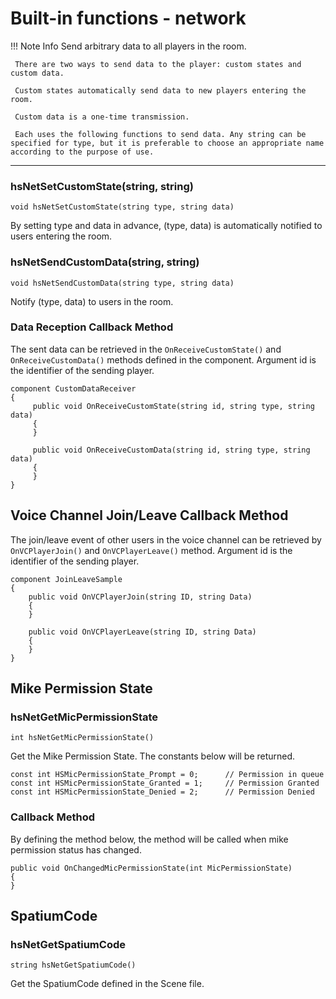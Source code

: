 
# Built-in functions - network


!!! Note Info
     Send arbitrary data to all players in the room.

     There are two ways to send data to the player: custom states and custom data.

     Custom states automatically send data to new players entering the room.

     Custom data is a one-time transmission.

     Each uses the following functions to send data. Any string can be specified for type, but it is preferable to choose an appropriate name according to the purpose of use.

***

### hsNetSetCustomState(string, string)
`void hsNetSetCustomState(string type, string data)`

By setting type and data in advance, (type, data) is automatically notified to users entering the room.

### hsNetSendCustomData(string, string)
`void hsNetSendCustomData(string type, string data)`

Notify (type, data) to users in the room.

### Data Reception Callback Method

The sent data can be retrieved in the `OnReceiveCustomState()` and `OnReceiveCustomData()` methods defined in the component. Argument id is the identifier of the sending player.

```
component CustomDataReceiver
{
     public void OnReceiveCustomState(string id, string type, string data)
     {
     }

     public void OnReceiveCustomData(string id, string type, string data)
     {
     }
}
```
## Voice Channel Join/Leave Callback Method

The join/leave event of other users in the voice channel can be retrieved by `OnVCPlayerJoin()` and `OnVCPlayerLeave()` method. Argument id is the identifier of the sending player.

```
component JoinLeaveSample
{
    public void OnVCPlayerJoin(string ID, string Data)
    {
    }

    public void OnVCPlayerLeave(string ID, string Data)
    {
    }
}
```


## Mike Permission State

### hsNetGetMicPermissionState
`int hsNetGetMicPermissionState()`

Get the Mike Permission State. The constants below will be returned.

```
const int HSMicPermissionState_Prompt = 0;		// Permission in queue
const int HSMicPermissionState_Granted = 1;		// Permission Granted
const int HSMicPermissionState_Denied = 2;		// Permission Denied
```


### Callback Method

By defining the method below, the method will be called when mike permission status has changed.

```
public void OnChangedMicPermissionState(int MicPermissionState)
{
}
```


## SpatiumCode

### hsNetGetSpatiumCode
`string hsNetGetSpatiumCode()`

Get the SpatiumCode defined in the Scene file.
